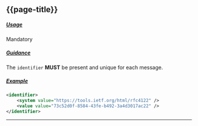 ## {{page-title}}

<h5><ins>Usage</ins></h5>

<span class="mro-circle mandatory" title="Mandatory"></span> Mandatory

<h5><ins>Guidance</ins></h5>

The `identifier` **MUST** be present and unique for each message.

<h5><ins>Example</ins></h5>

```xml
<identifier>
    <system value="https://tools.ietf.org/html/rfc4122" />
    <value value="73c52d0f-8584-43fe-b492-3a4d3017ac22" />
</identifier>
```

---
